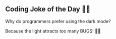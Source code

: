 ## Coding Joke of the Day 🤖😂

Why do programmers prefer using the dark mode?

Because the light attracts too many BUGS! 🐛🌟